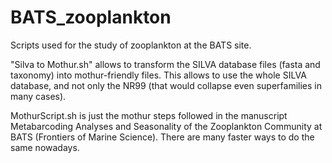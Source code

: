 # BATS_zooplankton
Scripts used for the study of zooplankton at the BATS site. 

"Silva to Mothur.sh" allows to transform the SILVA database files (fasta and taxonomy) into mothur-friendly files. This allows to use the whole SILVA database, and not only the NR99 (that would collapse even superfamilies in many cases).

MothurScript.sh is just the mothur steps followed in the manuscript Metabarcoding Analyses and Seasonality of the Zooplankton Community at BATS (Frontiers of Marine Science). There are many faster ways to do the same nowadays.
